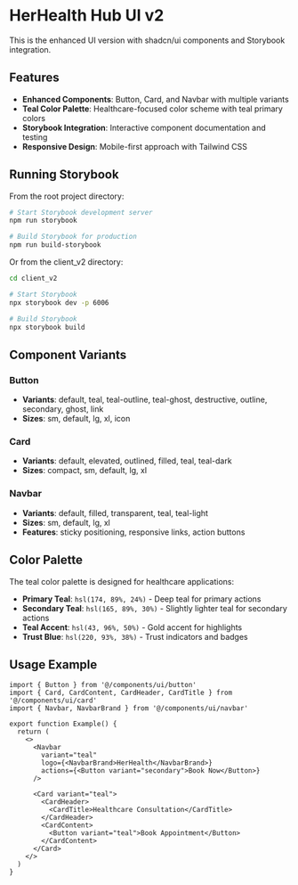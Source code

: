 # HerHealth Hub UI v2

This is the enhanced UI version with shadcn/ui components and Storybook integration.

## Features

- **Enhanced Components**: Button, Card, and Navbar with multiple variants
- **Teal Color Palette**: Healthcare-focused color scheme with teal primary colors
- **Storybook Integration**: Interactive component documentation and testing
- **Responsive Design**: Mobile-first approach with Tailwind CSS

## Running Storybook

From the root project directory:

```bash
# Start Storybook development server
npm run storybook

# Build Storybook for production
npm run build-storybook
```

Or from the client_v2 directory:

```bash
cd client_v2

# Start Storybook
npx storybook dev -p 6006

# Build Storybook
npx storybook build
```

## Component Variants

### Button
- **Variants**: default, teal, teal-outline, teal-ghost, destructive, outline, secondary, ghost, link
- **Sizes**: sm, default, lg, xl, icon

### Card
- **Variants**: default, elevated, outlined, filled, teal, teal-dark
- **Sizes**: compact, sm, default, lg, xl

### Navbar
- **Variants**: default, filled, transparent, teal, teal-light
- **Sizes**: sm, default, lg, xl
- **Features**: sticky positioning, responsive links, action buttons

## Color Palette

The teal color palette is designed for healthcare applications:

- **Primary Teal**: `hsl(174, 89%, 24%)` - Deep teal for primary actions
- **Secondary Teal**: `hsl(165, 89%, 30%)` - Slightly lighter teal for secondary actions
- **Teal Accent**: `hsl(43, 96%, 50%)` - Gold accent for highlights
- **Trust Blue**: `hsl(220, 93%, 38%)` - Trust indicators and badges

## Usage Example

```tsx
import { Button } from '@/components/ui/button'
import { Card, CardContent, CardHeader, CardTitle } from '@/components/ui/card'
import { Navbar, NavbarBrand } from '@/components/ui/navbar'

export function Example() {
  return (
    <>
      <Navbar
        variant="teal"
        logo={<NavbarBrand>HerHealth</NavbarBrand>}
        actions={<Button variant="secondary">Book Now</Button>}
      />
      
      <Card variant="teal">
        <CardHeader>
          <CardTitle>Healthcare Consultation</CardTitle>
        </CardHeader>
        <CardContent>
          <Button variant="teal">Book Appointment</Button>
        </CardContent>
      </Card>
    </>
  )
}
```